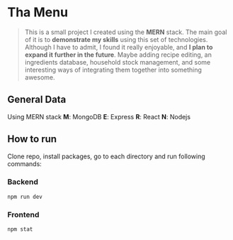 # Tha Menu

>This is a small project I created using the **MERN** stack.
>The main goal of it is to **demonstrate my skills** using this set of technologies.
>Although I have to admit, I found it really enjoyable, and **I plan to expand it further in the future**. Maybe adding recipe editing, an ingredients database, household stock management, and some interesting ways of integrating them together into something awesome.

## General Data
Using MERN stack
**M**: MongoDB
**E**: Express
**R**: React
**N**: Nodejs

## How to run

Clone repo, install packages, go to each directory and run following commands:

### Backend
`npm run dev`
### Frontend
`npm stat`

